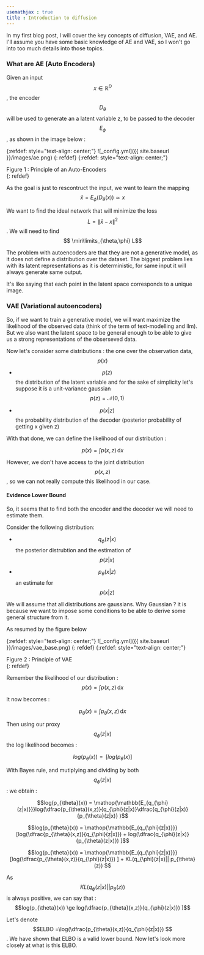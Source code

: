 ```yaml
---
usemathjax : true
title : Introduction to diffusion 
---
```




In my first blog post, I will cover the key concepts of diffusion, VAE, and AE. I'll assume you have some basic knowledge of AE and VAE, so I won't go into too much details into those topics.


### What are AE (Auto Encoders) 

Given an input $$x\in \mathbb{R}^D$$, the encoder $$D_{\theta}$$ will be used to generate an a latent variable z, to be passed to the decoder $$E_{\phi}$$, as shown in the image below  :


{:refdef: style="text-align: center;"}
![_config.yml]({{ site.baseurl }}/images/ae.png)
{: refdef}
{:refdef: style="text-align: center;"}
<figcaption> Figure 1 : Principle of an Auto-Encoders</figcaption>
{: refdef}

As the goal is just to rescontruct the input, we want to learn the mapping 
$$\hat{x}=E_{\phi}(D_{\theta}(x)) \simeq x$$ 

We want to find the ideal network that will minimize the loss $$ L=\|\hat{x} - x\|^2$$ . 
We will need to find 
$$ \min\limits_{\theta,\phi} L$$

The problem with autoencoders are that they are not a generative model, as it does not define a distribution over the dataset. The biggest problem lies with its latent representations as it is deterministic, for same input it will always generate same output. 

It's like saying that each point in the latent space corresponds to a unique image.

### VAE (Variational autoencoders)

So, if we want to train a generative model, we will want maximize the likelihood of the observed data (think of the term of text-modelling and llm). But we also want the latent space to be general enough to be able to give us a strong representations of the obserseved data.

Now let's consider some distributions : the one over the observation data, $$p(x)$$
* $$p(z)$$ 
the distribution of the latent variable and for the sake of simplicity let's suppose it is a unit-variance gaussian 
$$p(z)=\mathcal{N}(0,\,1)$$

* $$ p(x|z) $$ 
the probability distribution of the decoder (posterior probability of getting x given z)

With that done, we can define the likelihood of our distribution  : 

$$ p(x)= \displaystyle \int p(x,z) \, \mathrm{d}x $$

However, we don't have access to the joint distribution $$p(x,z)$$, so we can not really compute this likelihood in our case.

#### Evidence Lower Bound

So, it seems that to find both the encoder and the decoder we will need to estimate them. 

Consider the following distribution: 
* $$ q_{\phi}(z|x)$$ 
the posterior distrubtion and the estimation of 
$$p(z|x)$$

* $$ p_{\theta}(x|z)$$ 
an estimate for 
$$p(x|z)$$

We will assume that all distributions are gaussians. Why Gaussian ? it is because we want to impose some conditions to be able to derive some general structure from it. 

As resumed by the figure below

{:refdef: style="text-align: center;"}
![_config.yml]({{ site.baseurl }}/images/vae_base.png)
{: refdef}
{:refdef: style="text-align: center;"}
<figcaption> Figure 2 : Principle of VAE</figcaption>
{: refdef}

Remember the likelihood of our distribution :
$$p(x)= \displaystyle \int p(x,z) \, \mathrm{d}x $$ 

It now becomes :

$$p_{\theta}(x)= \displaystyle \int p_{\theta}(x,z) \, \mathrm{d}x $$

Then using our proxy 
$$q_{\phi}(z|x) $$ 
the log likelihood becomes :

$$log(p_{\theta}(x))= \mathop{\mathbb{E_{q_{\phi}(z|x)}}}[log({p_{\theta}(x)}]$$


With Bayes rule, and mutiplying and dividing by both $$q_{\phi}(z|x)$$ : 
we obtain : 

$$log(p_{\theta}(x)) = \mathop{\mathbb{E_{q_{\phi}(z|x)}}}log(\dfrac{p_{\theta}(x,z)}{q_{\phi}(z|x)}\dfrac{q_{\phi}(z|x)}{p_{\theta}(z|x)} )$$

$$log(p_{\theta}(x)) = \mathop{\mathbb{E_{q_{\phi}(z|x)}}}[log(\dfrac{p_{\theta}(x,z)}{q_{\phi}(z|x)}) + log(\dfrac{q_{\phi}(z|x)}{p_{\theta}(z|x)}) ]$$

$$log(p_{\theta}(x)) = \mathop{\mathbb{E_{q_{\phi}(z|x)}}}[log(\dfrac{p_{\theta}(x,z)}{q_{\phi}(z|x)}) ] + KL(q_{\phi}(z|x)|| p_{\theta}(z)) $$

As $$KL(q_{\phi}(z|x)|| p_{\theta}(z)) $$ 
is always positive, we can say that :
$$log(p_{\theta}(x)) \ge log(\dfrac{p_{\theta}(x,z)}{q_{\phi}(z|x)}) ]$$ 


Let's denote $$ELBO =\log(\dfrac{p_{\theta}(x,z)}{q_{\phi}(z|x)}) $$ . 
We have shown that ELBO is a valid lower bound. Now let's look more closely at what is this ELBO. 

